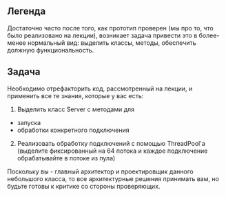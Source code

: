 ﻿## Легенда
Достаточно часто после того, как прототип проверен (мы про то, что было реализовано на лекции), возникает задача привести это в более-менее нормальный вид: выделить классы, методы, обеспечить должную функциональность.

## Задача
Необходимо отрефакторить код, рассмотренный на лекции, и применить все те знания, которые у вас есть:

1. Выделить класс Server с методами для
* запуска
* обработки конкретного подключения
2. Реализовать обработку подключений с помощью ThreadPool'а (выделите фиксированный на 64 потока и каждое подключение обрабатывайте в потоке из пула)

Поскольку вы - главный архитектор и проектировщик данного небольшого класса, то все архитектурные решения принимать вам, но будьте готовы к критике со стороны проверяющих.

